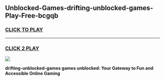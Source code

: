 
## Unblocked-Games-drifting-unblocked-games-Play-Free-bcgqb
<h3>
<a href="https://premium76.site?title=drifting-unblocked-games&ref=23A">CLICK TO PLAY</a></h3>
<hr>

<h3>
<a href="https://premium76.site?title=drifting-unblocked-games&ref=23A">CLICK 2 PLAY</a>
  
</h3>

<a href="https://premium76.site?title=drifting-unblocked-games&ref=23A"><img src="https://clearcache.store/games.png"></a>


**drifting-unblocked-games games unblocked: Your Gateway to Fun and Accessible Online Gaming**
